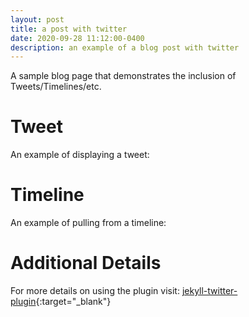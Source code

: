 ```yaml
---
layout: post
title: a post with twitter
date: 2020-09-28 11:12:00-0400
description: an example of a blog post with twitter
---
```


A sample blog page that demonstrates the inclusion of Tweets/Timelines/etc.

# Tweet
An example of displaying a tweet:
<!-- (Tweet embed removed) -->

# Timeline
An example of pulling from a timeline:
<!-- (Twitter timeline embed removed) -->

# Additional Details
For more details on using the plugin visit: [jekyll-twitter-plugin](https://github.com/rob-murray/jekyll-twitter-plugin){:target="_blank"}
